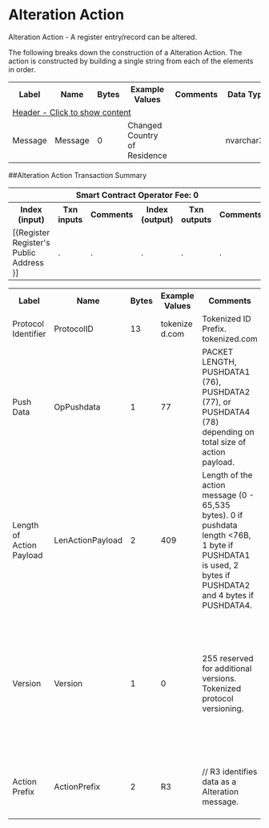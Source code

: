


# Alteration Action

Alteration Action -  A register entry/record can be altered.

The following breaks down the construction of a Alteration Action. The action is constructed by building a single string from each of the elements in order.

<div class="ritz grid-container" dir="ltr">
    <table class="waffle" cellspacing="0" cellpadding="0" table-layout=fixed width=100%>
         <tr style='height:19px;'>
            <th style="width:9%" class="s0">Label</th>
            <th style="width:9%" class="s1">Name</th>
            <th style="width:2%" class="s1">Bytes</th>
            <th style="width:25%" class="s1">Example Values</th>
            <th style="width:36%" class="s1">Comments</th>
            <th style="width:5%" class="s1">Data Type</th>
            <th class="s1">Amendment Restrictions</th>
        </tr>
        <tr>
            <td class="r5" colspan="7">
                <a href="javascript:;" data-popover="type-Header">
                   Header - Click to show content
                </a>
             </td>
        </tr>
        <tr>
            <td class="r9">Message</td>
            <td class="r10">Message</td>
            <td class="r10">0</td>
            <td class="r10">Changed Country of Residence</td>
            <td class="r10"></td>
            <td class="r10">nvarchar32</td>
            <td class="r10"></td>
        </tr>
    </table>
</div>

##Alteration Action Transaction Summary

<div class="ritz grid-container" dir="ltr">
    <table class="waffle" cellspacing="0" cellpadding="0" table-layout=fixed width=100%>
         <tr style='height:19px;'>
            <th class="s0" colspan="6">Smart Contract Operator Fee: 0</th>
       </tr>
         <tr style='height:19px;'>
            <th style="width:10%" class="s0">Index (input)</th>
            <th style="width:20%" class="s1">Txn inputs</th>
            <th style="width:20%" class="s1">Comments</th>
            <th style="width:10%" class="s1">Index (output)</th>
            <th style="width:20%" class="s1">Txn outputs</th>
            <th class="s1">Comments</th>
       </tr>
       <tr>
            <td class="r5">[{Register Register's Public Address }]</td>
            <td class="r6">.</td>
            <td class="r6">.</td>
            <td class="r10">.</td>
            <td class="r10">.</td>
            <td class="r10">.</td>
        </tr>
    </table>
</div>



<div class="ui modal" id="type-Header">
    <i class="close icon"></i>
    <div class="content docs-content">
        <table class="ui table">
            <tr style='height:19px;'>
                <th style="width:5%" class="s1">Label</th>
                <th style="width:9%" class="s1">Name</th>
                <th style="width:3%" class="s1">Bytes</th>
                <th style="width:33%" class="s1">Example Values</th>
                <th style="width:26%" class="s1">Comments</th>
                <th style="width:5%" class="s1">Data Type</th>
                <th class="s2">Amendment Restrictions</th>
            </tr>
            <tr>
                <td class="r10">Protocol Identifier</td>
                <td class="r10">ProtocolID</td>
                <td class="r10">13</td>
                <td class="r10" style="word-break:break-all">tokenized.com</td>
                <td class="r10">Tokenized ID Prefix.  tokenized.com</td>
                <td class="r10">string</td>
                <td class="r10"></td>
            </tr>
            <tr>
                <td class="r10">Push Data</td>
                <td class="r10">OpPushdata</td>
                <td class="r10">1</td>
                <td class="r10" style="word-break:break-all">77</td>
                <td class="r10">PACKET LENGTH, PUSHDATA1 (76), PUSHDATA2 (77), or PUSHDATA4 (78) depending on total size of action payload.</td>
                <td class="r10">opcode</td>
                <td class="r10">Cannot be changed by issuer, operator or smart contract.</td>
            </tr>
            <tr>
                <td class="r10">Length of Action Payload</td>
                <td class="r10">LenActionPayload</td>
                <td class="r10">2</td>
                <td class="r10" style="word-break:break-all">409</td>
                <td class="r10">Length of the action message (0 - 65,535 bytes). 0 if pushdata length <76B, 1 byte if PUSHDATA1 is used, 2 bytes if PUSHDATA2 and 4 bytes if PUSHDATA4.</td>
                <td class="r10">pushdata_length</td>
                <td class="r10">Depends on Action Payload</td>
            </tr>
            <tr>
                <td class="r10">Version</td>
                <td class="r10">Version</td>
                <td class="r10">1</td>
                <td class="r10" style="word-break:break-all">0</td>
                <td class="r10">255 reserved for additional versions. Tokenized protocol versioning.</td>
                <td class="r10">uint8</td>
                <td class="r10">Can be changed by Issuer or Operator at their discretion.  Smart Contract will reject if it hasn't been updated to interpret the specified version.</td>
            </tr>
            <tr>
                <td class="r10">Action Prefix</td>
                <td class="r10">ActionPrefix</td>
                <td class="r10">2</td>
                <td class="r10" style="word-break:break-all">R3</td>
                <td class="r10">// R3 identifies data as a Alteration message.</td>
                <td class="r10">string</td>
                <td class="r10">Cannot be changed by issuer, operator or smart contract.</td>
            </tr>
        </table>
    </div>
</div>

